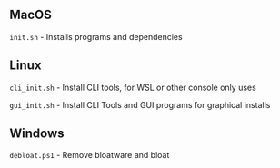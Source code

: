 ## MacOS

`init.sh` - Installs programs and dependencies


## Linux

`cli_init.sh` - Install CLI tools, for WSL or other console only uses

`gui_init.sh` - Install CLI Tools and GUI programs for graphical installs


## Windows

`debloat.ps1` - Remove bloatware and bloat

